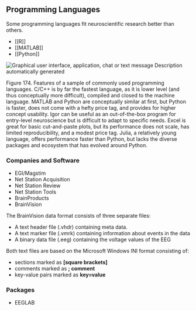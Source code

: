 ## Programming Languages

Some programming languages fit neuroscientific research better than others.
- [[R]]
- [[MATLAB]]
- [[Python]]

![Graphical user interface, application, chat or text message  Description automatically generated](<2 - Source Material/Masters/attachments/Graphical user interface application chat or text message  Description automatically generated.png>)

Figure 174. Features of a sample of commonly used programming languages. C/C++ is by far the fastest language, as it is lower level (and thus conceptually more difficult), compiled and closed to the machine language. MATLAB and Python are conceptually similar at first, but Python is faster, does not come with a hefty price tag, and provides for higher concept usability. Igor can be useful as an out-of-the-box program for entry-level neuroscience but is difficult to adapt to specific needs. Excel is great for basic cut-and-paste plots, but its performance does not scale, has limited reproducibility, and a modest price tag. Julia, a relatively young language, offers performance faster than Python, but lacks the diverse packages and ecosystem that has evolved around Python.

### Companies and Software

- EGI/Magstim
- Net Station Acquisition
- Net Station Review
- Net Station Tools
- BrainProducts
- BrainVision

The BrainVision data format consists of three separate files:

- A text header file (.vhdr) containing meta data.
- A text marker file (.vmrk) containing information about events in the data
- A binary data file (.eeg) containing the voltage values of the EEG

Both text files are based on the Microsoft Windows INI format consisting of:

- sections marked as **[square brackets]**
- comments marked as **; comment**
- key-value pairs marked as **key=value**

### Packages

- EEGLAB
